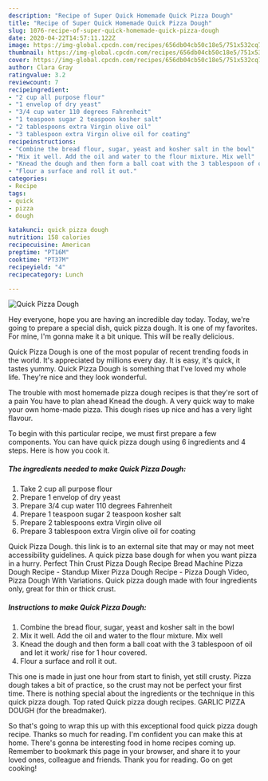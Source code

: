 ```yaml
---
description: "Recipe of Super Quick Homemade Quick Pizza Dough"
title: "Recipe of Super Quick Homemade Quick Pizza Dough"
slug: 1076-recipe-of-super-quick-homemade-quick-pizza-dough
date: 2020-04-22T14:57:11.122Z
image: https://img-global.cpcdn.com/recipes/656db04cb50c18e5/751x532cq70/quick-pizza-dough-recipe-main-photo.jpg
thumbnail: https://img-global.cpcdn.com/recipes/656db04cb50c18e5/751x532cq70/quick-pizza-dough-recipe-main-photo.jpg
cover: https://img-global.cpcdn.com/recipes/656db04cb50c18e5/751x532cq70/quick-pizza-dough-recipe-main-photo.jpg
author: Clara Gray
ratingvalue: 3.2
reviewcount: 7
recipeingredient:
- "2 cup all purpose flour"
- "1 envelop of dry yeast"
- "3/4 cup water 110 degrees Fahrenheit"
- "1 teaspoon sugar 2 teaspoon kosher salt"
- "2 tablespoons extra Virgin olive oil"
- "3 tablespoon extra Virgin olive oil for coating"
recipeinstructions:
- "Combine the bread flour, sugar, yeast and kosher salt in the bowl"
- "Mix it well. Add the oil and water to the flour mixture. Mix well"
- "Knead the dough and then form a ball coat with the 3 tablespoon of oil and let it work/ rise for 1 hour covered."
- "Flour a surface and roll it out."
categories:
- Recipe
tags:
- quick
- pizza
- dough

katakunci: quick pizza dough 
nutrition: 158 calories
recipecuisine: American
preptime: "PT16M"
cooktime: "PT37M"
recipeyield: "4"
recipecategory: Lunch

---
```



![Quick Pizza Dough](https://img-global.cpcdn.com/recipes/656db04cb50c18e5/751x532cq70/quick-pizza-dough-recipe-main-photo.jpg)

Hey everyone, hope you are having an incredible day today. Today, we're going to prepare a special dish, quick pizza dough. It is one of my favorites. For mine, I'm gonna make it a bit unique. This will be really delicious.

Quick Pizza Dough is one of the most popular of recent trending foods in the world. It's appreciated by millions every day. It is easy, it's quick, it tastes yummy. Quick Pizza Dough is something that I've loved my whole life. They're nice and they look wonderful.

The trouble with most homemade pizza dough recipes is that they&#39;re sort of a pain You have to plan ahead Knead the dough. A very quick way to make your own home-made pizza. This dough rises up nice and has a very light flavour.


To begin with this particular recipe, we must first prepare a few components. You can have quick pizza dough using 6 ingredients and 4 steps. Here is how you cook it.

<!--inarticleads1-->

##### The ingredients needed to make Quick Pizza Dough:

1. Take 2 cup all purpose flour
1. Prepare 1 envelop of dry yeast
1. Prepare 3/4 cup water 110 degrees Fahrenheit
1. Prepare 1 teaspoon sugar 2 teaspoon kosher salt
1. Prepare 2 tablespoons extra Virgin olive oil
1. Prepare 3 tablespoon extra Virgin olive oil for coating


Quick Pizza Dough. this link is to an external site that may or may not meet accessibility guidelines. A quick pizza base dough for when you want pizza in a hurry. Perfect Thin Crust Pizza Dough Recipe Bread Machine Pizza Dough Recipe - Standup Mixer Pizza Dough Recipe - Pizza Dough Video, Pizza Dough With Variations. Quick pizza dough made with four ingredients only, great for thin or thick crust. 

<!--inarticleads2-->

##### Instructions to make Quick Pizza Dough:

1. Combine the bread flour, sugar, yeast and kosher salt in the bowl
1. Mix it well. Add the oil and water to the flour mixture. Mix well
1. Knead the dough and then form a ball coat with the 3 tablespoon of oil and let it work/ rise for 1 hour covered.
1. Flour a surface and roll it out.


This one is made in just one hour from start to finish, yet still crusty. Pizza dough takes a bit of practice, so the crust may not be perfect your first time. There is nothing special about the ingredients or the technique in this quick pizza dough. Top rated Quick pizza dough recipes. GARLIC PIZZA DOUGH (for the breadmaker). 

So that's going to wrap this up with this exceptional food quick pizza dough recipe. Thanks so much for reading. I'm confident you can make this at home. There's gonna be interesting food in home recipes coming up. Remember to bookmark this page in your browser, and share it to your loved ones, colleague and friends. Thank you for reading. Go on get cooking!
